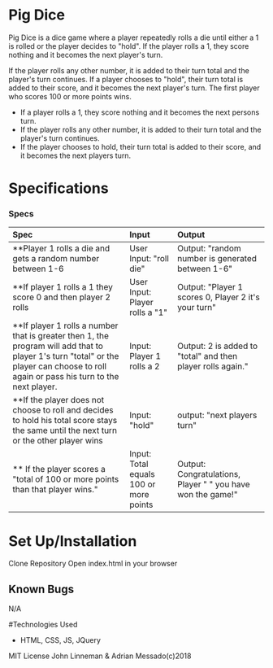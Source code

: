 # Pig Dice

Pig Dice is a dice game where a player repeatedly rolls a die until either a 1 is rolled or the player decides to "hold". If the player rolls a 1, they score nothing and it becomes the next player's turn.

If the player rolls any other number, it is added to their turn total and the player's turn continues.
If a player chooses to "hold", their turn total is added to their score, and it becomes the next player's turn.
The first player who scores 100 or more points wins.

* If a player rolls a 1, they score nothing and it becomes the next persons turn.
* If the player rolls any other number, it is added to their turn total and the player's turn continues.
* If the player chooses to hold, their turn total is added to their score, and it becomes the next players turn.
# Specifications

### Specs
| Spec | Input | Output |
| :-------------     | :------------- | :------------- |
| **Player 1 rolls a die and gets a random number between 1-6 | User Input: "roll die"| Output: "random number is generated between 1-6" |
| **If player 1 rolls a 1 they score 0 and then player 2 rolls | User Input: Player rolls a "1" | Output: "Player 1 scores 0, Player 2 it's your turn" |
| **If player 1 rolls a number that is greater then 1, the program will add that to player 1's turn "total" or the player can choose to roll again or pass his turn to the next player.| Input: Player 1 rolls a 2| Output: 2 is added to "total" and then player rolls again."|
| **If the player does not choose to roll and decides to hold his total score stays the same until the next turn or the other player wins| Input: "hold" | output: "next players turn" |
| ** If the player scores a "total of 100 or more points than that player wins." | Input: Total equals 100 or more points | Output:  Congratulations, Player " " you have won the game!"|

# Set Up/Installation
  Clone Repository
  Open index.html in your browser

## Known Bugs

  N/A

#Technologies Used

* HTML, CSS, JS, JQuery

MIT License John Linneman & Adrian Messado(c)2018
